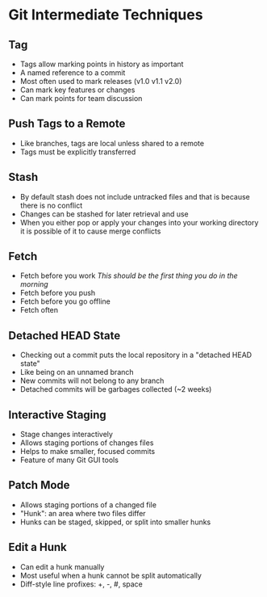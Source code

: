 # Git Intermediate Techniques

## Tag
- Tags allow marking points in history as important
- A named reference to a commit
- Most often used to mark releases (v1.0 v1.1 v2.0) 
- Can mark key features or changes
- Can mark points for team discussion

## Push Tags to a Remote
- Like branches, tags are local unless shared to a remote
- Tags must be explicitly transferred

## Stash

- By default stash does not include untracked files and that is because there is no conflict
- Changes can be stashed for later retrieval and use
- When you either pop or apply your changes into your working directory it is possible of it to cause merge conflicts

## Fetch 

- Fetch before you work *This should be the first thing you do in the morning*
- Fetch before you push
- Fetch before you go offline
- Fetch often

## Detached HEAD State 
- Checking out a commit puts the local repository in a "detached HEAD state"
- Like being on an unnamed branch
- New commits will not belong to any branch
- Detached commits will be garbages collected (~2 weeks)

## Interactive Staging
- Stage changes interactively
- Allows staging portions of changes files
- Helps to make smaller, focused commits
- Feature of many Git GUI tools

## Patch Mode
- Allows staging portions of a changed file
- "Hunk": an area where two files differ
- Hunks can be staged, skipped, or split into smaller hunks

## Edit a Hunk
- Can edit a hunk manually 
- Most useful when a hunk cannot be split automatically
- Diff-style line profixes: +, -, #, space